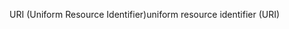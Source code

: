 <span data-ttu-id="d8166-101">URI (Uniform Resource Identifier)</span><span class="sxs-lookup"><span data-stu-id="d8166-101">uniform resource identifier (URI)</span></span>